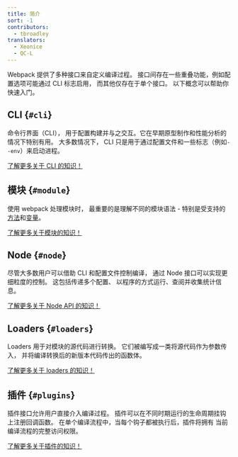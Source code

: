 ```yaml
---
title: 简介
sort: -1
contributors:
  - tbroadley
translators:
  - Xeonice
  - QC-L
---
```


Webpack 提供了多种接口来自定义编译过程。
接口间存在一些重叠功能，例如配置选项可能通过 CLI 标志启用，
而其他仅存在于单个接口。
以下概念可以帮助你快速入门。

## CLI {`#cli`}

命令行界面（CLI），
用于配置构建并与之交互。它在早期原型制作和性能分析的情况下特别有用。
大多数情况下，
CLI 只是用于通过配置文件和一些标志（例如`--env`）来启动进程。

[了解更多关于 CLI 的知识！](/api/cli)

## 模块 {`#module`}

使用 webpack 处理模块时，
最重要的是理解不同的模块语法 -
特别是受支持的[方法](/api/module-methods)和[变量](/api/module-variables)。

[了解更多关于模块的知识！](/api/module-methods)

## Node {`#node`}

尽管大多数用户可以借助 CLI 和配置文件控制编译，
通过 Node 接口可以实现更细粒度的控制。
这包括传递多个配置、
以程序的方式运行、查阅并收集统计信息。

[了解更多关于 Node API 的知识！](/api/node)

## Loaders {`#loaders`}

Loaders 用于对模块的源代码进行转换。
它们被编写成一类将源代码作为参数传入，
并将编译转换后的新版本代码传出的函数体。

[了解更多关于 loaders 的知识！](/api/loaders)

## 插件 {`#plugins`}

插件接口允许用户直接介入编译过程。
插件可以在不同时期运行的生命周期挂钩上注册回调函数。
在单个编译流程中，当每个钩子都被执行后，插件将拥有
当前编译流程的完整访问权限。

[了解更多关于插件的知识！](/api/plugins)
